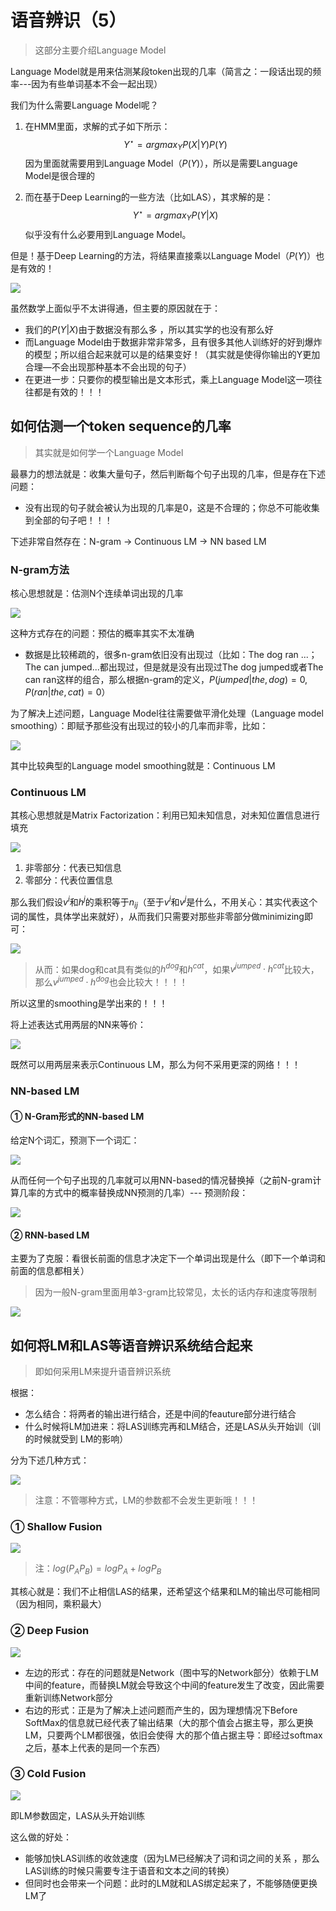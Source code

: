 # 语音辨识（5）

> 这部分主要介绍Language Model

Language Model就是用来估测某段token出现的几率（简言之：一段话出现的频率---因为有些单词基本不会一起出现）

我们为什么需要Language Model呢？

1. 在HMM里面，求解的式子如下所示：
   $$
   Y^\star=argmax_YP(X|Y)P(Y)
   $$
   因为里面就需要用到Language Model（$P(Y)$），所以是需要Language Model是很合理的
   
2. 而在基于Deep Learning的一些方法（比如LAS），其求解的是：
   $$
   Y^\star=argmax_YP(Y|X)
   $$
   似乎没有什么必要用到Language Model。

但是！基于Deep Learning的方法，将结果直接乘以Language Model（$P(Y)$）也是有效的！

![](png/sr5_1.png)

虽然数学上面似乎不太讲得通，但主要的原因就在于：

- 我们的$P(Y|X)$由于数据没有那么多 ，所以其实学的也没有那么好
- 而Language Model由于数据非常非常多，且有很多其他人训练好的好到爆炸的模型；所以组合起来就可以是的结果变好！（其实就是使得你输出的Y更加合理—不会出现那种基本不会出现的句子）
- 在更进一步：只要你的模型输出是文本形式，乘上Language Model这一项往往都是有效的！！！

## 如何估测一个token sequence的几率

>  其实就是如何学一个Language Model

最暴力的想法就是：收集大量句子，然后判断每个句子出现的几率，但是存在下述问题：

- 没有出现的句子就会被认为出现的几率是0，这是不合理的；你总不可能收集到全部的句子吧！！！

下述非常自然存在：N-gram  → Continuous LM → NN based LM

### N-gram方法

核心思想就是：估测N个连续单词出现的几率

![](png/sr5_2.png)

这种方式存在的问题：预估的概率其实不太准确

- 数据是比较稀疏的，很多n-gram依旧没有出现过（比如：The dog ran ...； The can jumped...都出现过，但是就是没有出现过The dog jumped或者The can ran这样的组合，那么根据n-gram的定义，$P(jumped|the,dog)=0,P(ran|the,cat)=0$）

为了解决上述问题，Language Model往往需要做平滑化处理（Language model smoothing）：即赋予那些没有出现过的较小的几率而非零，比如：

![](png/sr5_3.png)

其中比较典型的Language model smoothing就是：Continuous LM

### Continuous LM

其核心思想就是Matrix Factorization：利用已知未知信息，对未知位置信息进行填充

![](png/sr5_4.png)

1. 非零部分：代表已知信息
2. 零部分：代表位置信息

那么我们假设$v^i$和$h^j$的乘积等于$n_{ij}$（至于$v^i$和$v^j$是什么，不用关心：其实代表这个词的属性，具体学出来就好），从而我们只需要对那些非零部分做minimizing即可：

![](png/sr5_5.png)

> 从而：如果dog和cat具有类似的$h^{dog}$和$h^{cat}$，如果$v^{jumped}\cdot h^{cat}$比较大，那么$v^{jumped}\cdot h^{dog}$也会比较大！！！！

所以这里的smoothing是学出来的！！！

将上述表达式用两层的NN来等价：

![](png/sr5_6.png)

既然可以用两层来表示Continuous LM，那么为何不采用更深的网络！！！

### NN-based LM

#### ① N-Gram形式的NN-based LM

给定N个词汇，预测下一个词汇：

![](png/sr5_7.png)

从而任何一个句子出现的几率就可以用NN-based的情况替换掉（之前N-gram计算几率的方式中的概率替换成NN预测的几率）--- 预测阶段：

![](png/sr5_8.png)

#### ② RNN-based LM

 主要为了克服：看很长前面的信息才决定下一个单词出现是什么（即下一个单词和前面的信息都相关）

> 因为一般N-gram里面用单3-gram比较常见，太长的话内存和速度等限制

![](png/sr5_9.png)

## 如何将LM和LAS等语音辨识系统结合起来

> 即如何采用LM来提升语音辨识系统

根据：

- 怎么结合：将两者的输出进行结合，还是中间的feauture部分进行结合
- 什么时候将LM加进来：将LAS训练完再和LM结合，还是LAS从头开始训（训的时候就受到 LM的影响）

分为下述几种方式：

![](png/sr5_10.png)

> 注意：不管哪种方式，LM的参数都不会发生更新哦！！！

### ① Shallow Fusion

![](png/sr5_11.png)

> 注：$log(P_AP_B)=logP_A+logP_B$

其核心就是：我们不止相信LAS的结果，还希望这个结果和LM的输出尽可能相同（因为相同，乘积最大）

### ② Deep Fusion

![](png/sr5_12.png)

- 左边的形式：存在的问题就是Network（图中写的Network部分）依赖于LM中间的feature，而替换LM就会导致这个中间的feature发生了改变，因此需要重新训练Network部分
- 右边的形式：正是为了解决上述问题而产生的，因为理想情况下Before SoftMax的信息就已经代表了输出结果（大的那个值会占据主导，那么更换LM，只要两个LM都很强，依旧会使得 大的那个值占据主导：即经过softmax之后，基本上代表的是同一个东西）

### ③ Cold Fusion

![](png/sr5_13.png)

即LM参数固定，LAS从头开始训练

这么做的好处：

- 能够加快LAS训练的收敛速度（因为LM已经解决了词和词之间的关系 ，那么LAS训练的时候只需要专注于语音和文本之间的转换）
- 但同时也会带来一个问题：此时的LM就和LAS绑定起来了，不能够随便更换LM了



